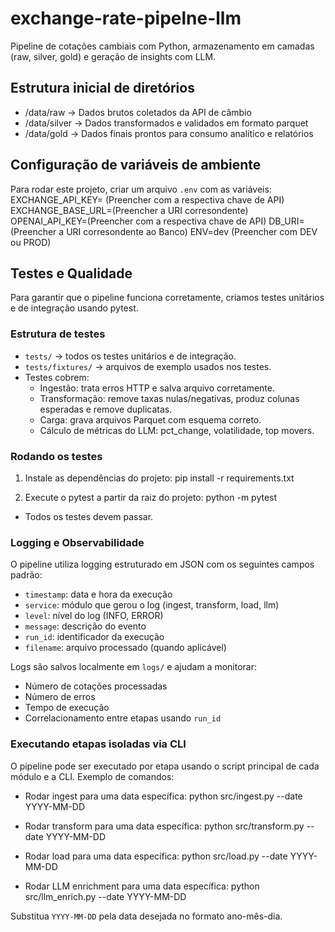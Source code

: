 # exchange-rate-pipelne-llm
Pipeline de cotações cambiais com Python, armazenamento em camadas (raw, silver, gold) e geração de insights com LLM.

## Estrutura inicial de diretórios

- /data/raw         → Dados brutos coletados da API de câmbio
- /data/silver      → Dados transformados e validados em formato parquet
- /data/gold        → Dados finais prontos para consumo analítico e relatórios

## Configuração de variáveis de ambiente

Para rodar este projeto, criar um arquivo `.env` com as variáveis:
EXCHANGE_API_KEY= (Preencher com a respectiva chave de API)
EXCHANGE_BASE_URL=(Preencher a URI corresondente)
OPENAI_API_KEY=(Preencher com a respectiva chave de API)
DB_URI=(Preencher a URI corresondente ao Banco)
ENV=dev (Preencher com DEV ou PROD)


## Testes e Qualidade

Para garantir que o pipeline funciona corretamente, criamos testes unitários e de integração usando pytest.  

### Estrutura de testes
- `tests/` → todos os testes unitários e de integração.
- `tests/fixtures/` → arquivos de exemplo usados nos testes.
- Testes cobrem:
  - Ingestão: trata erros HTTP e salva arquivo corretamente.
  - Transformação: remove taxas nulas/negativas, produz colunas esperadas e remove duplicatas.
  - Carga: grava arquivos Parquet com esquema correto.
  - Cálculo de métricas do LLM: pct_change, volatilidade, top movers.

### Rodando os testes

1. Instale as dependências do projeto:
pip install -r requirements.txt

2. Execute o pytest a partir da raiz do projeto:
python -m pytest

- Todos os testes devem passar.  


### Logging e Observabilidade

O pipeline utiliza logging estruturado em JSON com os seguintes campos padrão:
- `timestamp`: data e hora da execução
- `service`: módulo que gerou o log (ingest, transform, load, llm)
- `level`: nível do log (INFO, ERROR)
- `message`: descrição do evento
- `run_id`: identificador da execução
- `filename`: arquivo processado (quando aplicável)

Logs são salvos localmente em `logs/` e ajudam a monitorar:
- Número de cotações processadas
- Número de erros
- Tempo de execução
- Correlacionamento entre etapas usando `run_id`


### Executando etapas isoladas via CLI

O pipeline pode ser executado por etapa usando o script principal de cada módulo e a CLI. Exemplo de comandos:

- Rodar ingest para uma data específica:
  python src/ingest.py --date YYYY-MM-DD

- Rodar transform para uma data específica:
  python src/transform.py --date YYYY-MM-DD

- Rodar load para uma data específica:
  python src/load.py --date YYYY-MM-DD

- Rodar LLM enrichment para uma data específica:
  python src/llm_enrich.py --date YYYY-MM-DD

Substitua `YYYY-MM-DD` pela data desejada no formato ano-mês-dia.  
